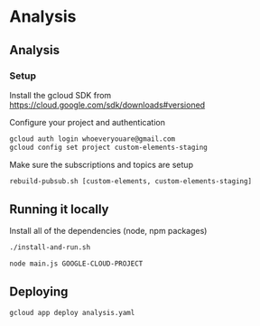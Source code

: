 # Analysis

## Analysis
### Setup
Install the gcloud SDK from https://cloud.google.com/sdk/downloads#versioned

Configure your project and authentication
```bash
gcloud auth login whoeveryouare@gmail.com
gcloud config set project custom-elements-staging
```

Make sure the subscriptions and topics are setup
```bash
rebuild-pubsub.sh [custom-elements, custom-elements-staging]
```

## Running it locally
Install all of the dependencies (node, npm packages)

```bash
./install-and-run.sh
```

```bash
node main.js GOOGLE-CLOUD-PROJECT
```

## Deploying
```bash
gcloud app deploy analysis.yaml
```
